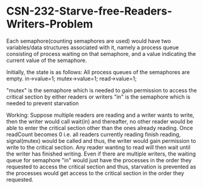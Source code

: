 # CSN-232-Starve-free-Readers-Writers-Problem

Each semaphore(counting semaphores are used) would have two variables/data structures associated with it, namely a process queue consisting of process waiting on that semaphore, and a value indicating the current value of the semaphore.

Initially, the state is as follows:
All process queues of the semaphores are empty.
in->value=1;
mutex->value=1;
read->value=1;


"mutex" is the semaphore which is needed to gain permission to access the critical section by either readers or writers
"in" is the semaphore which is needed to prevent starvation
    
Working:
Suppose multiple readers are reading and a writer wants to write, then the writer would call wait(in) and thereafter, no other reader
would be able to enter the critical section other than the ones already reading.
Once readCount becomes 0 i.e. all readers currently reading finish reading, signal(mutex) would be called and thus, the writer would gain permission to write to the critical section.
Any reader wanting to read will then wait until the writer has finished writing.
Even if there are multiple writers, the waiting queue for semaphore "in" would just have the processes in the order they requested
to access the critical section and thus, starvation is prevented as the processes would get access to the critical section in the order they requested.
